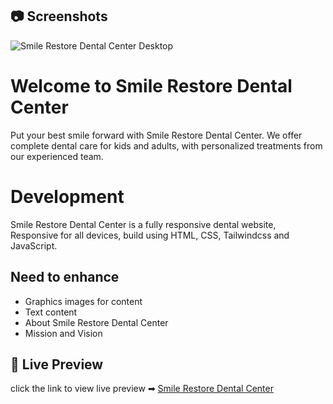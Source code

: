 
## 📷 Screenshots
![Smile Restore Dental Center Desktop](https://ranvoxrat.github.io/SmileStoreDentalCenter/assets/images/screenshot.png)
# Welcome to Smile Restore Dental Center
Put your best smile forward with Smile Restore Dental Center. We offer complete dental care for kids and adults, with personalized treatments from our experienced team.

# Development
Smile Restore Dental Center is a fully responsive dental website, Responsive for all devices, build using HTML, CSS, Tailwindcss and JavaScript.

## Need to enhance
- Graphics images for content
- Text content
- About Smile Restore Dental Center
- Mission and Vision


## 🔗 Live Preview
click the link to view live preview ➡
[Smile Restore Dental Center](https://ranvoxrat.github.io/SmileStoreDentalCenter)


